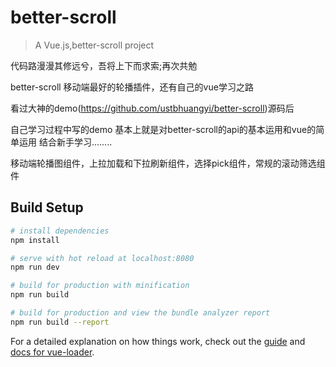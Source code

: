 # better-scroll

> A Vue.js,better-scroll project   

代码路漫漫其修远兮，吾将上下而求索;再次共勉

better-scroll 移动端最好的轮播插件，还有自己的vue学习之路

看过大神的demo(https://github.com/ustbhuangyi/better-scroll)源码后

自己学习过程中写的demo 基本上就是对better-scroll的api的基本运用和vue的简单运用 结合新手学习........

移动端轮播图组件，上拉加载和下拉刷新组件，选择pick组件，常规的滚动筛选组件

## Build Setup

``` bash
# install dependencies
npm install

# serve with hot reload at localhost:8080
npm run dev

# build for production with minification
npm run build

# build for production and view the bundle analyzer report
npm run build --report
```

For a detailed explanation on how things work, check out the [guide](http://vuejs-templates.github.io/webpack/) and [docs for vue-loader](http://vuejs.github.io/vue-loader).
